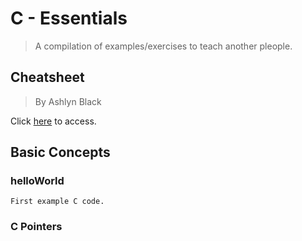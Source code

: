 # C - Essentials

> A compilation of examples/exercises to teach another pleople.

## Cheatsheet

> By Ashlyn Black

Click [here](https://cheatography.com/ashlyn-black/cheat-sheets/c-reference/) to access.

## Basic Concepts

### helloWorld

    First example C code.

### C Pointers
